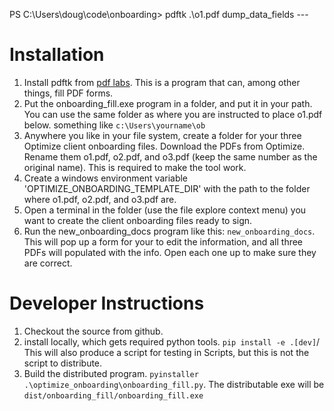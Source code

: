 PS C:\Users\doug\code\onboarding> pdftk .\o1.pdf dump_data_fields           ---

# Installation

1. Install pdftk from [pdf labs](https://www.pdflabs.com/).  This is a program
that can, among other things, fill PDF forms.
1.  Put the onboarding_fill.exe program in a folder, and put it in  your path.  You can use the same folder as where you are instructed to place o1.pdf below.  something like `c:\Users\yourname\ob`  
1.  Anywhere you like in your file system, create a folder for your three Optimize client onboarding files. Download the PDFs from Optimize.    Rename them o1.pdf, o2.pdf, and o3.pdf (keep the same number as the original name).  This is required to make the tool work.  
1.  Create a windows environment variable 'OPTIMIZE_ONBOARDING_TEMPLATE_DIR' with the path to the folder where o1.pdf, o2.pdf, and o3.pdf are.
1.  Open a  terminal in the folder (use the file explore context menu) you want to create the client onboarding files ready to sign.
1.  Run the new_onboarding_docs program like this:
`new_onboarding_docs`.   This will pop up a form for your to edit the information, and all three PDFs will populated with the info.  Open each one up to make sure they are correct.  



# Developer Instructions
1. Checkout the source from github.
2. install locally, which gets required python tools.
`pip install -e .[dev]`/   
This will also produce a script for testing in Scripts, but this is not the script to distribute.
3.  Build the distributed program.
`pyinstaller .\optimize_onboarding\onboarding_fill.py`.
The distributable exe will be `dist/onboarding_fill/onboarding_fill.exe`

